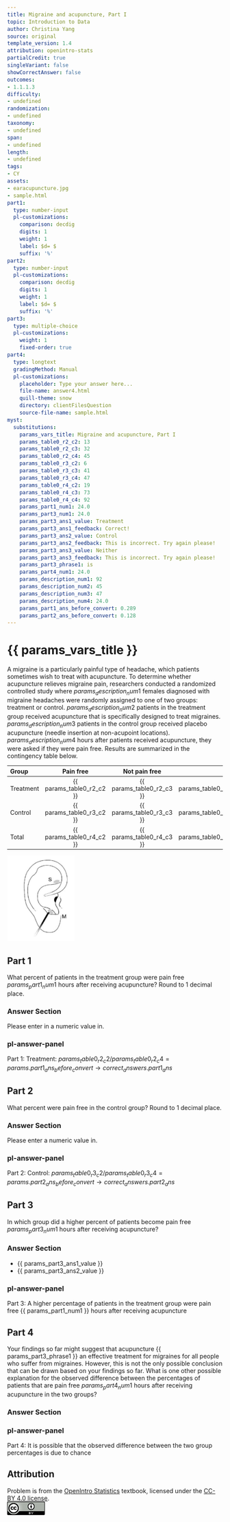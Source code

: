 ```yaml
---
title: Migraine and acupuncture, Part I
topic: Introduction to Data
author: Christina Yang
source: original
template_version: 1.4
attribution: openintro-stats
partialCredit: true
singleVariant: false
showCorrectAnswer: false
outcomes:
- 1.1.1.3
difficulty:
- undefined
randomization:
- undefined
taxonomy:
- undefined
span:
- undefined
length:
- undefined
tags:
- CY
assets:
- earacupuncture.jpg
- sample.html
part1:
  type: number-input
  pl-customizations:
    comparison: decdig
    digits: 1
    weight: 1
    label: $d= $
    suffix: '%'
part2:
  type: number-input
  pl-customizations:
    comparison: decdig
    digits: 1
    weight: 1
    label: $d= $
    suffix: '%'
part3:
  type: multiple-choice
  pl-customizations:
    weight: 1
    fixed-order: true
part4:
  type: longtext
  gradingMethod: Manual
  pl-customizations:
    placeholder: Type your answer here...
    file-name: answer4.html
    quill-theme: snow
    directory: clientFilesQuestion
    source-file-name: sample.html
myst:
  substitutions:
    params_vars_title: Migraine and acupuncture, Part I
    params_table0_r2_c2: 13
    params_table0_r2_c3: 32
    params_table0_r2_c4: 45
    params_table0_r3_c2: 6
    params_table0_r3_c3: 41
    params_table0_r3_c4: 47
    params_table0_r4_c2: 19
    params_table0_r4_c3: 73
    params_table0_r4_c4: 92
    params_part1_num1: 24.0
    params_part3_num1: 24.0
    params_part3_ans1_value: Treatment
    params_part3_ans1_feedback: Correct!
    params_part3_ans2_value: Control
    params_part3_ans2_feedback: This is incorrect. Try again please!
    params_part3_ans3_value: Neither
    params_part3_ans3_feedback: This is incorrect. Try again please!
    params_part3_phrase1: is
    params_part4_num1: 24.0
    params_description_num1: 92
    params_description_num2: 45
    params_description_num3: 47
    params_description_num4: 24.0
    params_part1_ans_before_convert: 0.289
    params_part2_ans_before_convert: 0.128
---
```

# {{ params_vars_title }}
A migraine is a particularly painful type of headache, which patients sometimes wish to treat with acupuncture. To determine whether acupuncture relieves migraine pain, researchers conducted a randomized controlled study where ${{ params_description_num1 }}$ females diagnosed with migraine headaches were randomly assigned to one of two groups: treatment or control. ${{ params_description_num2 }}$ patients in the treatment group received acupuncture that is specifically designed to treat migraines. ${{ params_description_num3 }}$ patients in the control group received placebo acupuncture (needle insertion at non-acupoint locations). ${{ params_description_num4 }}$ hours after patients received acupuncture, they were asked if they were pain free. Results are summarized in the contingency table below.

| Group | Pain free | Not pain free | Total |
| :------------ | :------------: | :------------: | ------------: |
| Treatment | {{ params_table0_r2_c2 }} | {{ params_table0_r2_c3 }} | {{ params_table0_r2_c4 }} |
| Control | {{ params_table0_r3_c2 }} | {{ params_table0_r3_c3 }} | {{ params_table0_r3_c4 }} |
| Total | {{ params_table0_r4_c2 }} | {{ params_table0_r4_c3 }} | {{ params_table0_r4_c4 }} |

<img height="200" src="earacupuncture.jpg" alt='An ear is show, with an "M" shown near the front lower lobe of the ear and an "S" shown near the middle upper portion of the ear.'>

## Part 1

What percent of patients in the treatment group were pain free ${{ params_part1_num1 }}$ hours after receiving acupuncture? Round to 1 decimal place.

### Answer Section

Please enter in a numeric value in.

### pl-answer-panel

Part 1: Treatment: ${{ params_table0_r2_c2 }}/{{ params_table0_r2_c4 }} = {{ params.part1_ans_before_convert}} \rightarrow {{ correct_answers.part1_ans }}%$

## Part 2

What percent were pain free in the control group? Round to 1 decimal place.

### Answer Section

Please enter a numeric value in.

### pl-answer-panel

Part 2: Control: ${{ params_table0_r3_c2 }}/{{ params_table0_r3_c4 }} = {{ params.part2_ans_before_convert}} \rightarrow {{ correct_answers.part2_ans }}%$

## Part 3

In which group did a higher percent of patients become pain free ${{ params_part3_num1 }}$ hours after receiving acupuncture?

### Answer Section

- {{ params_part3_ans1_value }}
- {{ params_part3_ans2_value }}

### pl-answer-panel

Part 3: A higher percentage of patients in the treatment group were pain
free {{ params_part1_num1 }} hours after receiving acupuncture

## Part 4

Your findings so far might suggest that acupuncture {{ params_part3_phrase1 }} an effective treatment for migraines for all people who suffer from migraines. However, this is not the only possible conclusion that can be drawn based on your findings so far. What is one other possible explanation for the observed difference between the percentages of patients that are pain free ${{ params_part4_num1 }}$ hours after receiving acupuncture in the two groups?

### Answer Section

### pl-answer-panel

Part 4: It is possible that the observed difference between the two group
percentages is due to chance

## Attribution

Problem is from the [OpenIntro Statistics](https://openintro.org/book/os/) textbook, licensed under the [CC-BY 4.0 license](https://creativecommons.org/licenses/by/4.0/).<br>![Image representing the Creative Commons 4.0 BY license.](https://raw.githubusercontent.com/firasm/bits/master/by.png)